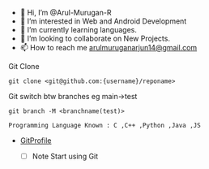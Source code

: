 - 👋 Hi, I’m @Arul-Murugan-R
- 👀 I’m interested in Web and Android Development 
- 🌱 I’m currently learning languages.
- 💞️ I’m looking to collaborate on New Projects.
- 📫 How to reach me arulmuruganarjun14@gmail.com


Git Clone
```
git clone <git@github.com:{username}/reponame>
```

Git switch btw branches eg main->test
```
git branch -M <branchname(test)>
```

```
Programming Language Known : C ,C++ ,Python ,Java ,JS 
```

- [GitProfile](https://github.com/Arul-Murugan-R)

  - [ ] Note Start using Git
<!---
Arul-Murugan-R/Arul-Murugan-R is a ✨ special ✨ repository because its `README.md` (this file) appears on your GitHub profile.
You can click the Preview link to take a look at your changes.
--->
